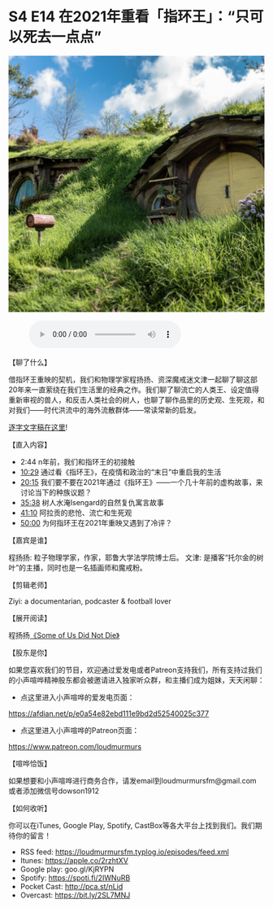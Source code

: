 # S4 E14 在2021年重看「指环王」：“只可以死去一点点”

![](./image.jpeg)

<figure>
    <figcaption></figcaption>
    <audio
        controls
        src="./audio.mp3">
            Your browser does not support the
            <code>audio</code> element.
    </audio>
</figure>

<p>【聊了什么】</p>
<p>借指环王重映的契机，我们和物理学家程扬扬、资深魔戒迷文津一起聊了聊这部20年来一直萦绕在我们生活里的经典之作。我们聊了聊流亡的人类王、设定值得重新审视的兽人，和反击人类社会的树人，也聊了聊作品里的历史观、生死观，和对我们——时代洪流中的海外流散群体——常读常新的启发。</p>
<p><a href="https://loudmurmursfm.com/2021/s4-e14-zai-2021nian-zhong-kan-zhi-huan-wang-zhi-33a27b22">逐字文字稿在这里</a>!</p>
<p>【直入内容】</p>
<div class="block-list"><ul>
<li>2:44 n年前，我们和指环王的初接触</li>
<li><a href="https://loudmurmursfm.com/feed/audio.xml#t=10:29">10:29</a> 通过看《指环王》，在疫情和政治的“末日”中重启我的生活</li>
<li><a href="https://loudmurmursfm.com/feed/audio.xml#t=20:15">20:15</a> 我们要不要在2021年通过《指环王》——一个几十年前的虚构故事，来讨论当下的种族议题？</li>
<li><a href="https://loudmurmursfm.com/feed/audio.xml#t=35:38">35:38</a> 树人水淹Isengard的自然复仇寓言故事</li>
<li><a href="https://loudmurmursfm.com/feed/audio.xml#t=41:10">41:10</a> 阿拉贡的悲怆、流亡和生死观</li>
<li><a href="https://loudmurmursfm.com/feed/audio.xml#t=50:00">50:00</a> 为何指环王在2021年重映又遇到了冷评？</li>
</ul>
</div><p>【嘉宾是谁】</p>
<p>程扬扬: 粒子物理学家，作家，耶鲁大学法学院博士后。
文津: 是播客“托尔金的树叶”的主播，同时也是一名插画师和魔戒粉。</p>
<p>【剪辑老师】</p>
<p>Ziyi: a documentarian, podcaster &amp; football lover</p>
<p>【展开阅读】</p>
<p>程扬扬<a href="https://supchina.com/2021/01/29/some-of-us-did-not-die/">《Some of Us Did Not Die》</a></p>
<p>【股东是你】</p>
<p>如果您喜欢我们的节目，欢迎通过爱发电或者Patreon支持我们，所有支持过我们的小声喧哗精神股东都会被邀请进入独家听众群，和主播们成为姐妹，天天闲聊：</p>
<div class="block-list"><ul>
<li>点这里进入小声喧哗的爱发电页面：</li>
</ul>
</div><p><a href="https://afdian.net/p/e0a54e82ebd111e9bd2d52540025c377">https://afdian.net/p/e0a54e82ebd111e9bd2d52540025c377</a></p>
<div class="block-list"><ul>
<li>点这里进入小声喧哗的Patreon页面：</li>
</ul>
</div><p><a href="https://www.patreon.com/loudmurmurs">https://www.patreon.com/loudmurmurs</a></p>
<p>【喧哗恰饭】</p>
<p>如果想要和小声喧哗进行商务合作，请发email到loudmurmursfm@gmail.com
或者添加微信号dowson1912</p>
<p>【如何收听】</p>
<p>你可以在iTunes, Google Play, Spotify, CastBox等各大平台上找到我们。我们期待你的留言！</p>
<div class="block-list"><ul>
<li>RSS feed: <a href="https://loudmurmursfm.typlog.io/episodes/feed.xml">https://loudmurmursfm.typlog.io/episodes/feed.xml</a></li>
<li>Itunes: <a href="https://apple.co/2rzhtXV">https://apple.co/2rzhtXV</a></li>
<li>Google play: goo.gl/KjRYPN</li>
<li>Spotify: <a href="https://spoti.fi/2IWNuRB">https://spoti.fi/2IWNuRB</a></li>
<li>Pocket Cast: <a href="http://pca.st/nLid">http://pca.st/nLid</a></li>
<li>Overcast: <a href="https://bit.ly/2SL7MNJ">https://bit.ly/2SL7MNJ</a></li>
</ul>
</div>
